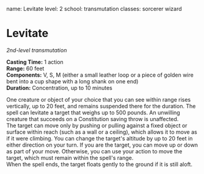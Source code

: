 name: Levitate
level: 2
school: transmutation
classes: sorcerer
         wizard

# Levitate 
_2nd-level transmutation_ 

**Casting Time:** 1 action    
**Range:** 60 feet    
**Components:** V, S, M (either a small leather loop or a piece of golden wire bent into a cup shape with a long shank on one end)    
**Duration:** Concentration, up to 10 minutes 

One creature or object of your choice that you can see within range rises vertically, up to 20 feet, and remains suspended there for the duration. The spell can levitate a target that weighs up to 500 pounds. An unwilling creature that succeeds on a Constitution saving throw is unaffected.    
The target can move only by pushing or pulling against a fixed object or surface within reach (such as a wall or a ceiling), which allows it to move as if it were climbing. You can change the target's altitude by up to 20 feet in either direction on your turn. If you are the target, you can move up or down as part of your move. Otherwise, you can use your action to move the target, which must remain within the spell's range.    
When the spell ends, the target floats gently to the ground if it is still aloft. 